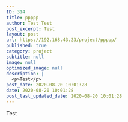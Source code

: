 ```yaml
---
ID: 314
title: ppppp
author: Test Test
post_excerpt: Test
layout: post
url: https://192.168.43.23/project/ppppp/
published: true
category: project
subtitle: null
image: null
optimized_image: null
description: |
  <p>Test</p>
post_date: 2020-08-20 10:01:28
date: 2020-08-20 10:01:28
post_last_updated_date: 2020-08-20 10:01:28
---
```

<p>Test</p>